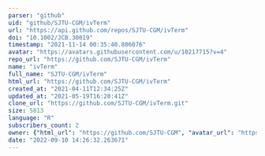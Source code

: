 ```yaml
---
parser: "github"
uid: "github/SJTU-CGM/ivTerm"
url: "https://api.github.com/repos/SJTU-CGM/ivTerm"
doi: "10.1002/JCB.30019"
timestamp: "2021-11-14 00:35:40.806076"
avatar: "https://avatars.githubusercontent.com/u/10217715?v=4"
repo_url: "https://github.com/SJTU-CGM/ivTerm"
name: "ivTerm"
full_name: "SJTU-CGM/ivTerm"
html_url: "https://github.com/SJTU-CGM/ivTerm"
created_at: "2021-04-11T12:34:25Z"
updated_at: "2021-05-19T16:20:41Z"
clone_url: "https://github.com/SJTU-CGM/ivTerm.git"
size: 5813
language: "R"
subscribers_count: 2
owner: {"html_url": "https://github.com/SJTU-CGM", "avatar_url": "https://avatars.githubusercontent.com/u/10217715?v=4", "login": "SJTU-CGM", "type": "Organization"}
date: "2022-09-10 14:26:32.263671"
---
```


